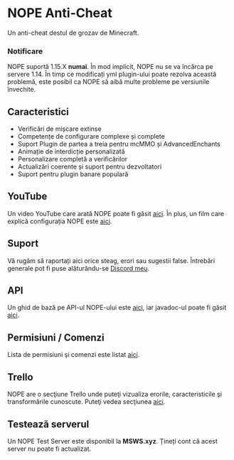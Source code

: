 # NOPE Anti-Cheat

Un anti-cheat destul de grozav de Minecraft.

### Notificare

NOPE suportă 1.15.X **numai**. În mod implicit, NOPE nu se va încărca pe servere
1.14. În timp ce modificați yml plugin-ului poate rezolva această problemă, este
posibil ca NOPE să aibă multe probleme pe versiunile învechite.

## Caracteristici

- Verificări de mișcare extinse
- Competențe de configurare complexe și complete
- Suport Plugin de partea a treia pentru mcMMO și AdvancedEnchants
- Animație de interdicție personalizată
- Personalizare completă a verificărilor
- Actualizări coerente și suport pentru dezvoltatori
- Suport pentru plugin banare populară

## YouTube

Un video YouTube care arată NOPE poate fi găsit
[aici](https://www.youtube.com/watch?v=QNumBz-Phwg). În plus, un film care
explică configurația NOPE este
[aici](https://www.youtube.com/watch?v=XVuXKsJEAkQ).

## Suport

Vă rugăm să raportați aici orice steag, erori sau sugestii false. Întrebări
generale pot fi puse alăturându-se [Discord meu](https://nope.msws.xyz/discord).

## API

Un ghid de bază pe API-ul NOPE-ului este
[aici](https://github.com/MSWS/NOPE/wiki/API), iar javadoc-ul poate fi găsit
[aici](http://docs.msws.xyz).

## Permisiuni / Comenzi

Lista de permisiuni şi comenzi este listat
[aici](https://github.com/MSWS/NOPE/wiki/Permissions).

## Trello

NOPE are o secţiune Trello unde puteţi vizualiza erorile, caracteristicile şi
transformările cunoscute. Puteţi vedea secţiunea
[aici](https://nope.msws.xyz/trello).

## Testează serverul

Un NOPE Test Server este disponibil la **MSWS.xyz**. Țineți cont că acest server
nu poate fi actualizat.

